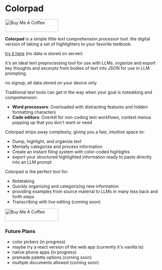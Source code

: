 # Colorpad
<a href="https://www.buymeacoffee.com/shawnfromportland" target="_blank"><img src="https://cdn.buymeacoffee.com/buttons/default-orange.png" alt="Buy Me A Coffee" height="41" width="174"></a>

**Colorpad** is a simple little <i>text comprehension processor</i> tool. 
the digital version of taking a set of highlighters to your favorite textbook.   
  
  <a href="https://shawnfromportland.com/colorpad/">try it here</a> (no data is stored on server)  
  
it's an ideal text preprocessing tool for use with LLMs. organize and export key thoughts and excerpts from bodies of text into JSON for use in LLM prompting.

no signup, all data stored on your device only

Traditional text tools can get in the way when your goal is noteatking and comprehension:
- **Word processors**: Overloaded with distracting features and hidden formatting characters
- **Code editors**: Overkill for non-coding text workflows, context menus popping up that you don't want or need

Colorpad strips away complexity, giving you a fast, intuitive space to:
- Dump, highlight, and organize text
- Mentally categorize and process information
- Create an instant filing system with color-coded highlights
- export your structured highlighted information ready to paste directly into an LLM prompt

Colorpad is the perfect tool for:
- Notetaking
- Quickly organizing and categorizing new information
- providing examples from source material to LLMs in many less back and forth steps
- Transcribing with live editing (coming soon)

<a href="https://www.buymeacoffee.com/shawnfromportland" target="_blank"><img src="https://cdn.buymeacoffee.com/buttons/default-orange.png" alt="Buy Me A Coffee" height="41" width="174"></a>

### Future Plans
- color pickers (in progress)
- maybe try a react version of the web app (currently it's vanilla ts)
- native phone apps (in progress)
- premade palette options (coming soon)
- multiple documents allowed (coming soon)
